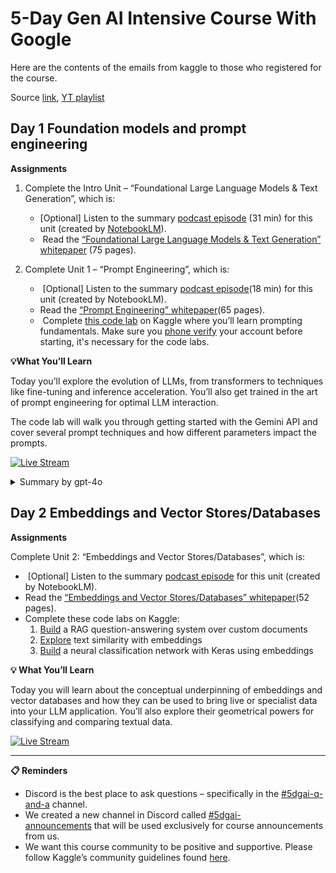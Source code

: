 # 5-Day Gen AI Intensive Course With Google

Here are the contents of the emails from kaggle to those who registered for the course.

Source [link](https://rsvp.withgoogle.com/events/google-generative-ai-intensive), [YT playlist](https://www.youtube.com/playlist?list=PLqFaTIg4myu-b1PlxitQdY0UYIbys-2es)
## Day 1 Foundation models and prompt engineering

**Assignments**

1. Complete the Intro Unit – “Foundational Large Language Models & Text Generation”, which is:

	- [Optional] Listen to the summary [podcast episode](https://www.youtube.com/watch?v=mQDlCZZsOyo&feature=youtu.be) (31 min) for this unit (created by [NotebookLM](https://notebooklm.google/)).
	-  Read the [“Foundational Large Language Models & Text Generation” whitepaper](https://www.kaggle.com/whitepaper-foundational-llm-and-text-generation) (75 pages).

2. Complete Unit 1 – “Prompt Engineering”, which is:

	-  [Optional] Listen to the summary [podcast episode](https://www.youtube.com/watch?v=F_hJ2Ey4BNc&feature=youtu.be)(18 min) for this unit (created by NotebookLM).
	- Read the [“Prompt Engineering” whitepaper](https://www.kaggle.com/whitepaper-prompt-engineering)(65 pages).
	-  Complete [this code lab](https://www.kaggle.com/code/markishere/day-1-prompting) on Kaggle where you’ll learn prompting fundamentals. Make sure you [phone verify](https://www.kaggle.com/settings) your account before starting, it's necessary for the code labs.

**💡What You’ll Learn**

Today you’ll explore the evolution of LLMs, from transformers to techniques like fine-tuning and inference acceleration. You’ll also get trained in the art of prompt engineering for optimal LLM interaction.

The code lab will walk you through getting started with the Gemini API and cover several prompt techniques and how different parameters impact the prompts.

[![Live Stream](https://i.ytimg.com/vi/kpRyiJUUFxY/hqdefault.jpg)](https://www.youtube.com/watch?v=kpRyiJUUFxY)

<details>
<summary>Summary by gpt-4o</summary>
Overview:
- The course, delivered virtually from November 11–15, focuses on generative AI, covering topics like foundational models, prompt engineering, embeddings, vector databases, AI agents, domain-specific models, and MLOps.
- Participants engage through daily assignments, code labs, white papers, and live Q&A sessions, with discussions facilitated via a Discord channel.
Day 1 Key Highlights:
1. **Foundational Models and Prompt Engineering:**
   - Discussion on training methods for large language models (LLMs) using techniques such as supervised fine-tuning (SFT) and reinforcement learning with human feedback (RLHF).
   - RLHF uses reward models and human feedback to refine and align models with user preferences.
2. **Technical Advances and Tools:**
   - **Google’s Gemini Models**: Feature 2M token context windows and multimodal capabilities. 
   - **Flash Models**: Focus on high performance and cost efficiency, making generative AI more accessible.
   - **OpenAI API Compatibility**: Simplifies transition between platforms, enabling developers to compare models effortlessly.
3. **Generative AI Applications:**
   - Applications of LLMs in multimodal output, reinforcement learning, and productization.
   - Practical uses include video creation from text documents and enhanced coding workflows.
4. **Evaluation Techniques:**
   - Classical metrics like BLEU and ROUGE for textual outputs.
   - Modern approaches like using LLMs themselves as evaluators (auto-rating).
   - The importance of test-time reasoning and search capabilities for model outputs.
5. **Code Labs and Prompting Techniques:**
   - Demonstrated examples of zero-shot, few-shot, and chain-of-thought prompting.
   - Introduced advanced response customization techniques, such as temperature tuning and structured JSON outputs.
   - Interactive tools like the React Framework for multi-step tasks.
6. **Pop Quiz Recap:**
   - Reinforced core concepts, such as temperature affecting randomness in token prediction, RLHF's role in improving model alignment, and Chain of Thought prompting enhancing reasoning abilities.
</details>

## Day 2 Embeddings and Vector Stores/Databases

**Assignments**

Complete Unit 2: “Embeddings and Vector Stores/Databases”, which is:

-  [Optional] Listen to the summary [podcast episode](https://www.youtube.com/watch?v=1CC39K76Nqs) for this unit (created by NotebookLM).
- Read the [“Embeddings and Vector Stores/Databases” whitepaper](https://www.kaggle.com/whitepaper-embeddings-and-vector-stores)(52 pages).
- Complete these code labs on Kaggle: 
    1. [Build](https://www.kaggle.com/code/markishere/day-2-document-q-a-with-rag) a RAG question-answering system over custom documents
    2. [Explore](https://www.kaggle.com/code/markishere/day-2-embeddings-and-similarity-scores) text similarity with embeddings
    3. [Build](https://www.kaggle.com/code/markishere/day-2-classifying-embeddings-with-keras) a neural classification network with Keras using embeddings

 **💡 What You’ll Learn**

Today you will learn about the conceptual underpinning of embeddings and vector databases and how they can be used to bring live or specialist data into your LLM application. You’ll also explore their geometrical powers for classifying and comparing textual data. 

[![Live Stream](https://i.ytimg.com/vi/86GZC56rQCc/hqdefault.jpg)](https://www.youtube.com/watch?v=86GZC56rQCc)

---

**📋 Reminders**

- Discord is the best place to ask questions – specifically in the [#5dgai-q-and-a](https://discord.com/invite/gNrC9Xut) channel.
- We created a new channel in Discord called [#5dgai-announcements](https://discord.com/invite/RnVCPgX5) that will be used exclusively for course announcements from us.
- We want this course community to be positive and supportive. Please follow Kaggle’s community guidelines found [here](https://www.kaggle.com/community-guidelines).